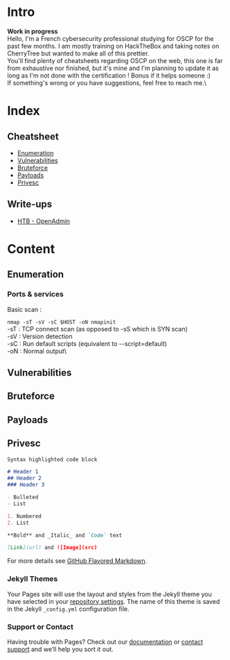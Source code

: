 # Intro

**Work in progress**\
Hello, I'm a French cybersecurity professional studying for OSCP for the past few months. I am mostly training on HackTheBox and taking notes on CherryTree but wanted to make all of this prettier.\
You'll find plenty of cheatsheets regarding OSCP on the web, this one is far from exhaustive nor finished, but it's mine and I'm planning to update it as long as I'm not done with the certification ! Bonus if it helps someone :)\
If something's wrong or you have suggestions, feel free to reach me.\

# Index

## Cheatsheet
- [Enumeration](#enumeration)
- [Vulnerabilities](#vulnerabilities)
- [Bruteforce](#bruteforce)
- [Payloads](#payloads)
- [Privesc](#privesc)

## Write-ups
- [HTB - OpenAdmin](https://0xa1d.github.io/openadmin)

# Content

## Enumeration

### Ports & services

Basic scan :

`nmap -sT -sV -sC $HOST -oN nmapinit`\
-sT : TCP connect scan (as opposed to -sS which is SYN scan)\
-sV : Version detection\
-sC : Run default scripts (equivalent to --script=default)\
-oN : Normal output\



## Vulnerabilities

## Bruteforce

## Payloads

## Privesc


```markdown
Syntax highlighted code block

# Header 1
## Header 2
### Header 3

- Bulleted
- List

1. Numbered
2. List

**Bold** and _Italic_ and `Code` text

[Link](url) and ![Image](src)
```

For more details see [GitHub Flavored Markdown](https://guides.github.com/features/mastering-markdown/).

### Jekyll Themes

Your Pages site will use the layout and styles from the Jekyll theme you have selected in your [repository settings](https://github.com/0xa1d/0xa1d.github.io/settings). The name of this theme is saved in the Jekyll `_config.yml` configuration file.

### Support or Contact

Having trouble with Pages? Check out our [documentation](https://help.github.com/categories/github-pages-basics/) or [contact support](https://github.com/contact) and we’ll help you sort it out.
